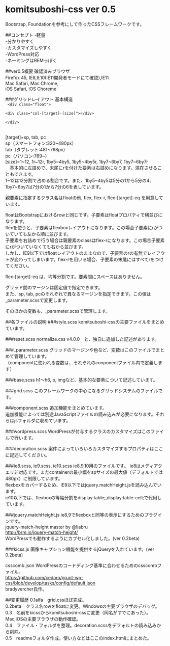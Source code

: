 # komitsuboshi-css ver 0.5
Bootstrap, Foundationを参考にして作ったCSSフレームワークです。

##コンセプト
-軽量  
-分かりやすく  
-カスタマイズしやすく  
-WordPress対応  
-ネーミングはBEMっぽく  

##ver0.5概要
確認済みブラウザ  
Firefox 45, IE8,9,10(IE11開発者モードにて確認),IE11  
Mac Safari, Mac Chrome,  
iOS Safari, iOS Choreme  

###グリッドレイアウト
基本構造  
<code>
&lt;div class="float"&gt;  
  &lt;div class="col-[target]-[size]"&gt;&lt;/div&gt;  
&lt;/div&gt;  
</code>  
[target]=sp, tab, pc  
  sp（スマートフォン:320~480px）  
  tab（タブレット:481~768px）  
  pc（パソコン:769~）  
[size]=1~12, 1r~12r, 1by5~4by5, 1by5~4by5r, 1by7~6by7, 1by7~6by7r  
　基本的に左詰めで、末尾にrを付けた要素は右詰めになります。混在させることもできます。  
 1~12は12分割で占める割合です。また、1by5~4by5は5分の1から5分の4、1by7~6by7は7分の1から7分の6を表しています。  

親要素に指定するクラス名はfloatの他, flex, flex-r, flex-[target]-eq を用意しています。  

floatはBootstrapにおけるrowと同じです。子要素はfloatプロパティで横並びになります。  
flexを使うと、子要素はflexboxレイアウトになります。この場合子要素にrがついていても左から順に並びます。  
子要素を右詰めで行う場合は親要素のclassはflex-rになります。この場合子要素にrがついていなくても右から並びます。  
しかし、IE9以下ではfloatレイアウトのままなので、子要素のrの有無でレイアウトが変わってしまいます。flex-rを用いる場合、子要素の末尾にはすべてrをつけてください。  

flex-[target]-eq は、均等分割です。要素間にスペースはありません。  

グリッド間のマージンは固定値で指定できます。  
また、sp, tab, pcのそれぞれで異なるマージンを指定できます。この値は_parameter.scssで変更します。  

そのほかの変数も、_parameter.scssで管理します。  

##各ファイルの説明
###style.scss
komitsuboshi-cssの主要ファイルをまとめています。  

###reset.scss
normalize.css v4.0.0　と、独自に追加した記述があります。  

###_parameter.scss
グリッドのマージンや色など、変数はこのファイルでまとめて管理しています。  
（componentに使われる変数は、それぞれのconponentファイル内で定義します）

###base.scss
h1～h6, p, imgなど、基本的な要素について記述しています。  

###grid.scss
このフレームワークの中心になるグリッドシステムのファイルです。  

###component.scss
追加機能をまとめています。  
追加機能によっては別途JavaScriptファイルの読み込みが必要になります。それらはjsフォルダに収めています。  

###wordpress.scss
WordPressが付与するクラスのカスタマイズはこのファイルで行います。  

###decoration.scss
案件によっていろいろカスタマイズするプロパティはここに記述してください。

###ie8.scss, ie9.scss, ie10.scss
ie8,9,10用のファイルです。
ie8はメディアクエリ非対応です。またcontainerの最小幅をspサイズの最大値（デフォルトでは480px）に制限しています。  
flexboxをカバーするため、IE9以下ではjquery.matchHeight.jsを読み込んでいます。  
ie10以下では、flexboxの等幅分割をdisplay:table;,display:table-cell;で代用しています。  

###jquery.matchHeight.js
ie8,9でflexboxと同等の表示にするためのプラグインです。  
 jquery-match-height master by @liabru  
 http://brm.io/jquery-match-height/  
WordPressでも動作するようにカプセル化しました。(ver 0.2beta)  

###kicss.js
画像キャプション機能を提供するjQueryを入れています。(ver 0.2beta)  

csscomb.json
WordPressのコードディング基準に合わせるためのcsscombファイル。  
https://github.com/cedaro/grunt-wp-css/blob/develop/tasks/config/default.json  
bradyvercher氏作。  

##変更履歴
0.1alfa　grid.cssほぼ完成。  
0.2beta　クラス名rowをfloatに変更。Windowsの主要ブラウザのデバッグ。  
0.3　名前をkicssからkomitsuboshi-cssに変更（同名がすでにあった）。Mac,iOSの主要ブラウザの動作確認。  
0.4　ファイル・フォルダを整理。decoration.scssをデフォルトの読み込みから削除。  
0.5　readmeフォルダ作成。使い方などはここのindex.htmlにまとめた。  